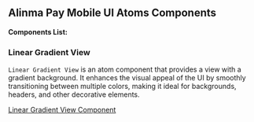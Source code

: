 ## Alinma Pay Mobile UI Atoms Components

**Components List:**

### Linear Gradient View

`Linear Gradient View` is an atom component that provides a view with a gradient background. It enhances the visual appeal of the UI by smoothly transitioning between multiple colors, making it ideal for backgrounds, headers, and other decorative elements.

[Linear Gradient View Component](../../app/src/components/atoms/ipay-linear-gradient-view/ipay-linear-gradient.component.tsx)
